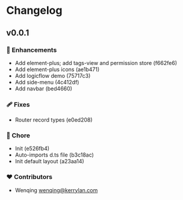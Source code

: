 # Changelog


## v0.0.1


### 🚀 Enhancements

  - Add element-plus; add tags-view and permission store (f662fe6)
  - Add element-plus icons (ae1b471)
  - Add logicflow demo (75717c3)
  - Add side-menu (4c412df)
  - Add navbar (bed4660)

### 🩹 Fixes

  - Router record types (e0ed208)

### 🏡 Chore

  - Init (e526fb4)
  - Auto-imports d.ts file (b3c18ac)
  - Init default layout (a23aa14)

### ❤️  Contributors

- Wenqing <wenqing@kerrylan.com>


